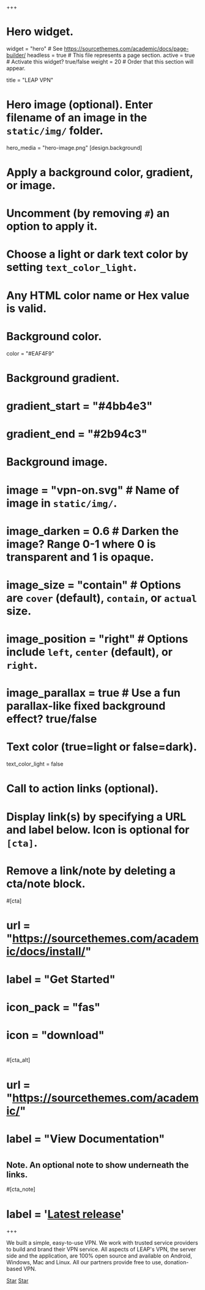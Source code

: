 +++
# Hero widget.

widget = "hero"  # See https://sourcethemes.com/academic/docs/page-builder/
headless = true # This file represents a page section.
active = true # Activate this widget? true/false
weight = 20  # Order that this section will appear.

title = "LEAP VPN"

# Hero image (optional). Enter filename of an image in the `static/img/` folder.

hero_media = "hero-image.png"
[design.background]
  # Apply a background color, gradient, or image.
  #   Uncomment (by removing `#`) an option to apply it.
  #   Choose a light or dark text color by setting `text_color_light`.
  #   Any HTML color name or Hex value is valid.

  # Background color.
  color = "#EAF4F9"
  
  # Background gradient.
  # gradient_start = "#4bb4e3"
  # gradient_end = "#2b94c3"
  
  # Background image.
  # image = "vpn-on.svg"  # Name of image in `static/img/`.
  # image_darken = 0.6  # Darken the image? Range 0-1 where 0 is transparent and 1 is opaque.
  # image_size = "contain"  #  Options are `cover` (default), `contain`, or `actual` size.
  # image_position = "right"  # Options include `left`, `center` (default), or `right`.
  # image_parallax = true  # Use a fun parallax-like fixed background effect? true/false
  
  # Text color (true=light or false=dark).
  text_color_light = false

# Call to action links (optional).
#   Display link(s) by specifying a URL and label below. Icon is optional for `[cta]`.
#   Remove a link/note by deleting a cta/note block.

#[cta]
#  url = "https://sourcethemes.com/academic/docs/install/"
#  label = "Get Started"
#  icon_pack = "fas"
#  icon = "download"
#  
#[cta_alt]
#  url = "https://sourcethemes.com/academic/"
#  label = "View Documentation"
#
## Note. An optional note to show underneath the links.
#[cta_note]
#  label = '<a class="js-github-release" href="https://sourcethemes.com/academic/updates" data-repo="gcushen/hugo-academic">Latest release<!-- V --></a>'
+++

We built a simple, easy-to-use VPN. We work with trusted service providers to build and brand their VPN service.
All aspects of LEAP's VPN, the server side and the application, are 100% open source and available on Android, Windows, Mac and Linux. All our partners provide free to use, donation-based VPN.

<span style="text-shadow: none;"><a class="github-button" href="https://github.com/leapcode/bitmask_android" data-icon="octicon-star" data-size="large" data-show-count="true" aria-label="Star on GitHub">Star</a><script async defer src="https://buttons.github.io/buttons.js"></script></span>
<span style="text-shadow: none;"><a class="github-button" href="https://github.com/leapcode/bitmask-vpn" data-icon="octicon-star" data-size="large" data-show-count="true" aria-label="Star on GitHub">Star</a><script async defer src="https://buttons.github.io/buttons.js"></script></span>

